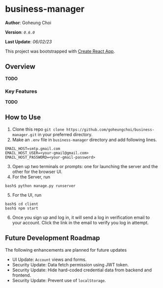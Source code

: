 # business-manager
 
**Author**: Goheung Choi

**Version**: *`0.6.0`*

**Last Update**: *06/02/23*

This project was bootstrapped with [Create React App](https://github.com/facebook/create-react-app).

## Overview

**TODO**

### Key Features

**TODO**

## How to Use

1. Clone this repo `git clone https://github.com/goheungchoi/business-manager.git` in your preferred directory.
2. Make an `.env` file in `business-manager` directory and add following lines.
  ```
  EMAIL_HOST=smtp.gmail.com
  EMAIL_HOST_USER=<your-gmail@gmail.com>
  EMAIL_HOST_PASSWORD=<your-gmail-password>
  ```
3. Open up two terminals or prompts: one for launching the server and the other for the browser UI.
4. For the Server, run
  ```
  bash$ python manage.py runserver
  ```
5. For the UI, run 
  ```
  bash$ cd client
  bash$ npm start
  ```
6. Once you sign up and log in, it will send a log in verification email to your account. Click the link in the email to verify you log in attempt.

## Future Development Roadmap

The following enhancements are planned for future updates

- UI Update: `Account` views and forms.
- Security Update: Data fetch permission using JWT token.
- Security Update: Hide hard-coded credential data from backend and frontend.
- Security Update: Prevent use of `localStorage`.
